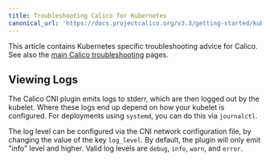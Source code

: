 ```yaml
---
title: Troubleshooting Calico for Kubernetes
canonical_url: 'https://docs.projectcalico.org/v3.3/getting-started/kubernetes/troubleshooting'
---
```


This article contains Kubernetes specific troubleshooting advice for Calico.  
See also the [main Calico troubleshooting](../../usage/troubleshooting) pages.

## Viewing Logs

The Calico CNI plugin emits logs to stderr, which are then logged out by the kubelet.  Where these logs end up
depend on how your kubelet is configured.  For deployments using `systemd`, you can do this via `journalctl`.

The log level can be configured via the CNI network configuration file, by changing the value of the key `log_level`.
By default, the plugin will only emit "info" level and higher.  Valid log levels are `debug`, `info`, `warn`, and
`error`.
